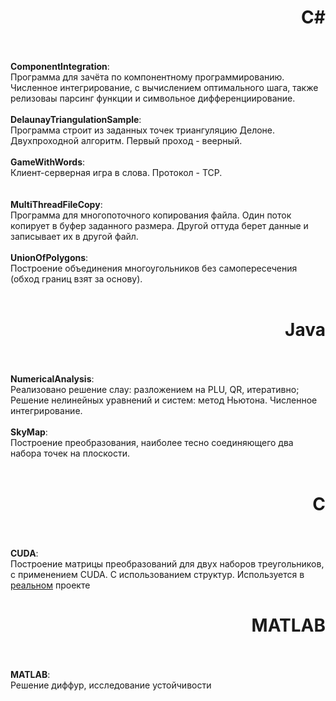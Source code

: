 <h1 align="right">C#</h1>
<br>
<br><b>ComponentIntegration</b>:
<br>Программа для зачёта по компонентному программированию. Численное интегрирование, с вычислением оптимального шага, также релизоваы парсинг функции и символьное дифференциирование.
<br>
<br><b>DelaunayTriangulationSample</b>:
<br>Программа строит из заданных точек триангуляцию Делоне. Двухпроходной алгоритм. Первый проход - веерный.
<br>
<br><b>GameWithWords</b>:
<br>Клиент-серверная игра в слова. Протокол - TCP.
<br>
<br>
<br><b>MultiThreadFileCopy</b>:
<br>Программа для многопоточного копирования файла. Один поток копирует в буфер заданного размера. Другой оттуда берет данные и записывает их в другой файл.
<br>
<br><b>UnionOfPolygons</b>:
<br>Построение объединения многоугольников без самопересечения (обход границ взят за основу).
<br>
<br>
<h1 align="right">Java</h1>
<br>
<br><b>NumericalAnalysis</b>:
<br>Реализовано решение слау: разложением на PLU, QR, итеративно; Решение нелинейных уравнений и систем: метод Ньютона. Численное интегрирование.
<br>
<br><b>SkyMap</b>:
<br>Построение преобразования, наиболее тесно соединяющего два набора точек на плоскости.
<br>
<br>
<h1 align="right">C</h1>
<br>
<br><b>CUDA</b>:
<br>Построение матрицы преобразований для двух наборов треугольников, с применением CUDA. C использованием структур. Используется в <a href="https://github.com/Stanislav-Sartasov/CUDA-Fingerprinting">реальном</a> проекте
<br>
<h1 align="right">MATLAB</h1>
<br>
<br><b>MATLAB</b>:
<br>Решение диффур, исследование устойчивости
<br>